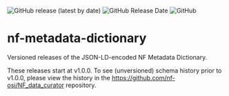 <img alt="GitHub release (latest by date)" src="https://img.shields.io/github/v/release/nf-osi/nf-metadata-dictionary?label=latest%20release&display_name=release&style=flat-square">  <img alt="GitHub Release Date" src="https://img.shields.io/github/release-date/nf-osi/nf-metadata-dictionary?style=flat-square&color=orange">  <img alt="GitHub" src="https://img.shields.io/github/license/nf-osi/nf-metadata-dictionary?style=flat-square&color=red">


# nf-metadata-dictionary
Versioned releases of the JSON-LD-encoded NF Metadata Dictionary. 

These releases start at v1.0.0. To see (unversioned) schema history prior to v1.0.0, please view the history in the https://github.com/nf-osi/NF_data_curator repository. 
